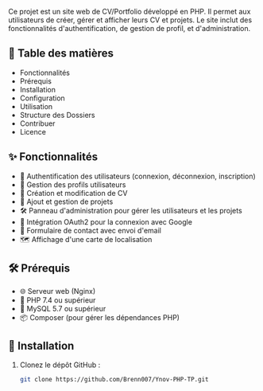 
Ce projet est un site web de CV/Portfolio développé en PHP. Il permet aux utilisateurs de créer, gérer et afficher leurs CV et projets. Le site inclut des fonctionnalités d'authentification, de gestion de profil, et d'administration.

## 📑 Table des matières

- Fonctionnalités
- Prérequis
- Installation
- Configuration
- Utilisation
- Structure des Dossiers
- Contribuer
- Licence

## ✨ Fonctionnalités

- 🔐 Authentification des utilisateurs (connexion, déconnexion, inscription)
- 👤 Gestion des profils utilisateurs
- 📄 Création et modification de CV
- 📁 Ajout et gestion de projets
- 🛠️ Panneau d'administration pour gérer les utilisateurs et les projets
- 🔗 Intégration OAuth2 pour la connexion avec Google
- 📧 Formulaire de contact avec envoi d'email
- 🗺️ Affichage d'une carte de localisation

## 🛠️ Prérequis

- 🌐 Serveur web (Nginx)
- 🐘 PHP 7.4 ou supérieur
- 🐬 MySQL 5.7 ou supérieur
- 📦 Composer (pour gérer les dépendances PHP)

## 🚀 Installation

1. Clonez le dépôt GitHub :
   ```bash
   git clone https://github.com/Brenn007/Ynov-PHP-TP.git
